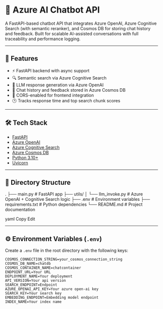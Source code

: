 # 🤖 Azure AI Chatbot API

A FastAPI-based chatbot API that integrates Azure OpenAI, Azure Cognitive Search (with semantic reranker), and Cosmos DB for storing chat history and feedback. Built for scalable AI-assisted conversations with full traceability and performance logging.

---

## 🚀 Features

- ⚡ FastAPI backend with async support
- 🔍 Semantic search via Azure Cognitive Search
- 🧠 LLM response generation via Azure OpenAI
- 💾 Chat history and feedback stored in Azure Cosmos DB
- 🧪 CORS-enabled for frontend integration
- 🕒 Tracks response time and top search chunk scores

---

## 🛠️ Tech Stack

- [FastAPI](https://fastapi.tiangolo.com/)
- [Azure OpenAI](https://learn.microsoft.com/en-us/azure/cognitive-services/openai/)
- [Azure Cognitive Search](https://learn.microsoft.com/en-us/azure/search/search-what-is-azure-search)
- [Azure Cosmos DB](https://learn.microsoft.com/en-us/azure/cosmos-db/introduction)
- [Python 3.10+](https://www.python.org/)
- [Uvicorn](https://www.uvicorn.org/)

---

## 🧩 Directory Structure

.
├── main.py # FastAPI app
├── utils/
│ └── llm_invoke.py # Azure OpenAI + Cognitive Search logic
├── .env # Environment variables
├── requirements.txt # Python dependencies
└── README.md # Project documentation

yaml
Copy
Edit

---

## ⚙️ Environment Variables (`.env`)

Create a `.env` file in the root directory with the following keys:

```env
COSMOS_CONNECTION_STRING=your_cosmos_connection_string
COSMOS_DB_NAME=chatdb
COSMOS_CONTAINER_NAME=chatcontainer
ENDPOINT_URL=Your URL
DEPLOYMENT_NAME=Your deployment
API_VERSION=Your api version
SEARCH_ENDPOINT=Endpoint
AZURE_OPENAI_API_KEY=Your azure open-ai key
SEARCH_KEY=Your search key
EMBEDDING_ENDPOINT=Embedding model endpoint
INDEX_NAME=Your index name